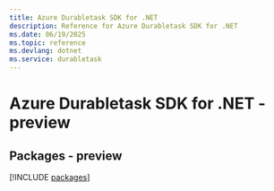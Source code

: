 ```yaml
---
title: Azure Durabletask SDK for .NET
description: Reference for Azure Durabletask SDK for .NET
ms.date: 06/19/2025
ms.topic: reference
ms.devlang: dotnet
ms.service: durabletask
---
```

# Azure Durabletask SDK for .NET - preview
## Packages - preview
[!INCLUDE [packages](durabletask-index.md)]